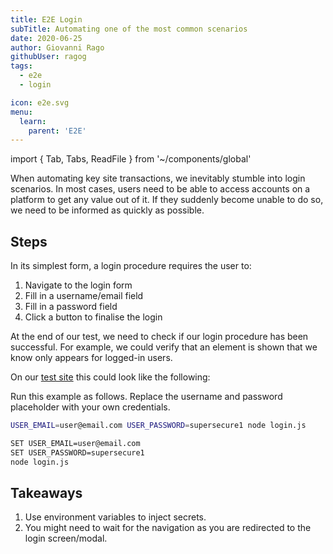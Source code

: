 ```yaml
---
title: E2E Login
subTitle: Automating one of the most common scenarios
date: 2020-06-25
author: Giovanni Rago
githubUser: ragog
tags:
  - e2e
  - login

icon: e2e.svg
menu:
  learn:
    parent: 'E2E'
---
```


import { Tab, Tabs, ReadFile } from '~/components/global'

When automating key site transactions, we inevitably stumble into login scenarios. In most cases, users need to be able to access accounts on a platform to get any value out of it. If they suddenly become unable to do so, we need to be informed as quickly as possible.

<!-- more -->

## Steps

In its simplest form, a login procedure requires the user to:

1. Navigate to the login form
2. Fill in a username/email field
3. Fill in a password field
4. Click a button to finalise the login

At the end of our test, we need to check if our login procedure has been successful. For example, we could verify that an element is shown that we know only appears for logged-in users.

On our [test site](https://danube-webshop.herokuapp.com/) this could look like the following:

<Tabs>
<Tab title="Puppeteer">

<ReadFile filename="samples/puppeteer/login.js" />

</Tab>
<Tab title="Playwright">

<ReadFile filename="samples/playwright/login.js" />

</Tab>
</Tabs>

Run this example as follows. Replace the username and password placeholder with your own credentials.

<Tabs>
<Tab title="MacOS">

```sh
USER_EMAIL=user@email.com USER_PASSWORD=supersecure1 node login.js
```

</Tab>
<Tab title="Windows">

```sh
SET USER_EMAIL=user@email.com
SET USER_PASSWORD=supersecure1
node login.js
```

</Tab>
</Tabs>

## Takeaways

1. Use environment variables to inject secrets.
2. You might need to wait for the navigation as you are redirected to the login screen/modal.
